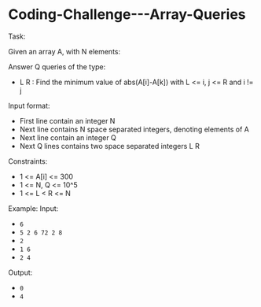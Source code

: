 # Coding-Challenge---Array-Queries

Task:

Given an array A, with N elements:

Answer Q queries of the type:

- L R : Find the minimum value of abs(A[i]-A[k]) with L <= i, j <= R and i != j

Input format:
- First line contain an integer N
- Next line contains N space separated integers, denoting elements of A
- Next line contain an integer Q
- Next Q lines contains two space separated integers L R

Constraints:
- 1 <= A[i] <= 300
- 1 <= N, Q <= 10^5
- 1 <= L < R <= N

Example:
Input:
- `6`
- `5 2 6 72 2 8`
- `2`
- `1 6`
- `2 4`

Output:
- `0` 
- `4`
